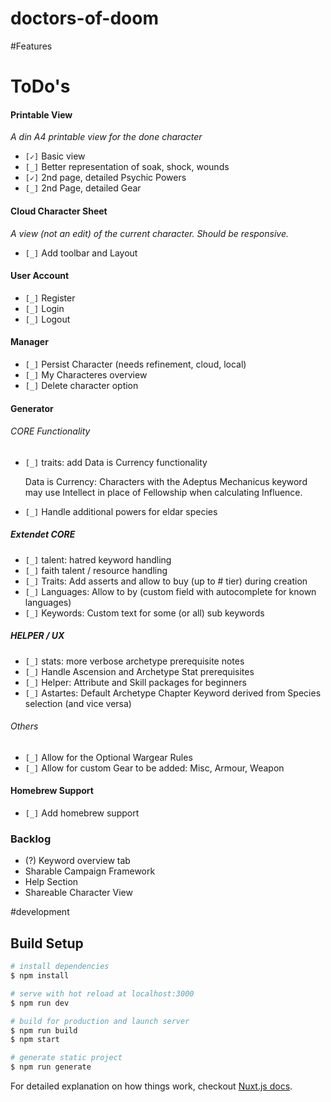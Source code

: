 # doctors-of-doom

#Features

# ToDo's

#### Printable View
_A din A4 printable view for the done character_ 

* `[✓]` Basic view
* `[_]` Better representation of soak, shock, wounds
* `[✓]` 2nd page, detailed Psychic Powers
* `[_]` 2nd Page, detailed Gear

#### Cloud Character Sheet
_A view (not an edit) of the current character. Should be responsive._

* `[_]` Add toolbar and Layout

#### User Account

* `[_]` Register
* `[_]` Login
* `[_]` Logout

#### Manager

* `[_]` Persist Character (needs refinement, cloud, local)
* `[_]` My Characteres overview
* `[_]` Delete character option

#### Generator

###### CORE Functionality

* `[_]` traits: add Data is Currency functionality


    Data is Currency: Characters with the Adeptus Mechanicus keyword may use Intellect in place of Fellowship when calculating Influence.

* `[_]` Handle additional powers for eldar species

##### Extendet CORE

* `[_]` talent: hatred keyword handling
* `[_]` faith talent / resource handling
* `[_]` Traits: Add asserts and allow to buy (up to # tier) during creation
* `[_]` Languages: Allow to by (custom field with autocomplete for known languages)
* `[_]` Keywords: Custom text for some (or all) sub keywords

##### HELPER / UX

* `[_]` stats: more verbose archetype prerequisite notes
* `[_]` Handle Ascension and Archetype Stat prerequisites
* `[_]` Helper: Attribute and Skill packages for beginners
* `[_]` Astartes: Default Archetype Chapter Keyword derived from Species selection (and vice versa)

###### Others

* `[_]` Allow for the Optional Wargear Rules
* `[_]` Allow for custom Gear to be added: Misc, Armour, Weapon

#### Homebrew Support

* `[_]` Add homebrew support

### Backlog
* (?) Keyword overview tab
* Sharable Campaign Framework
* Help Section
* Shareable Character View

#development

## Build Setup

``` bash
# install dependencies
$ npm install

# serve with hot reload at localhost:3000
$ npm run dev

# build for production and launch server
$ npm run build
$ npm start

# generate static project
$ npm run generate
```

For detailed explanation on how things work, checkout [Nuxt.js docs](https://nuxtjs.org).

